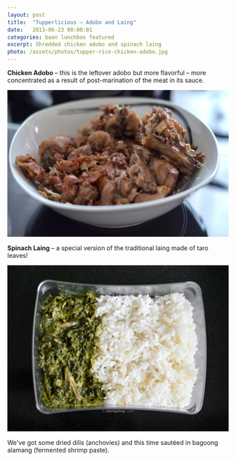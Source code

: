 ```yaml
---
layout: post
title:  "Tupperlicious – Adobo and Laing"
date:   2013-06-23 00:00:01
categories: baon lunchbox featured
excerpt: Shredded chicken adobo and spinach laing
photo: /assets/photos/tupper-rice-chicken-adobo.jpg
---
```


**Chicken Adobo** – this is the leftover adobo but more flavorful – more concentrated as a result of post-marination of the meat in its sauce. 

<div class="pure-g">
    <div class="pure-u-1-1">
    	<div class="l-box">
    		<img class="pure-img" src="/assets/photos/chicken-adobo-tuyo.jpg" alt="Chicken adobong tuyo">
    	</div>
    </div>
</div>


**Spinach Laing** – a special version of the traditional laing made of taro leaves! 

<div class="pure-g">
    <div class="pure-u-1-1">
    	<div class="l-box">
    		<img class="pure-img" src="/assets/photos/tupper-spinach-laing.jpg" alt="Lunchbox of rice and laing of spinach">
    	</div>
    </div>
</div>

We've got some dried dilis (anchovies) and this time sautéed in bagoong alamang (fermented shrimp paste).
